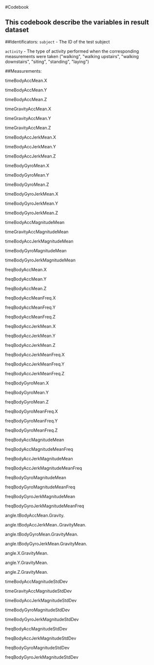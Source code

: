 #Codebook
## This codebook describe the variables in result dataset

##Identificators:
`subject` - The ID of the test subject

`activity` - The type of activity performed when the corresponding measurements were taken ("walking", "walking upstairs", "walking downstairs", "siting", "standing", "laying")

##Measurements:

timeBodyAccMean.X

timeBodyAccMean.Y

timeBodyAccMean.Z

timeGravityAccMean.X

timeGravityAccMean.Y

timeGravityAccMean.Z

timeBodyAccJerkMean.X

timeBodyAccJerkMean.Y

timeBodyAccJerkMean.Z

timeBodyGyroMean.X

timeBodyGyroMean.Y

timeBodyGyroMean.Z

timeBodyGyroJerkMean.X

timeBodyGyroJerkMean.Y

timeBodyGyroJerkMean.Z

timeBodyAccMagnitudeMean

timeGravityAccMagnitudeMean

timeBodyAccJerkMagnitudeMean

timeBodyGyroMagnitudeMean

timeBodyGyroJerkMagnitudeMean

freqBodyAccMean.X

freqBodyAccMean.Y

freqBodyAccMean.Z

freqBodyAccMeanFreq.X

freqBodyAccMeanFreq.Y

freqBodyAccMeanFreq.Z

freqBodyAccJerkMean.X

freqBodyAccJerkMean.Y

freqBodyAccJerkMean.Z

freqBodyAccJerkMeanFreq.X

freqBodyAccJerkMeanFreq.Y

freqBodyAccJerkMeanFreq.Z

freqBodyGyroMean.X

freqBodyGyroMean.Y

freqBodyGyroMean.Z

freqBodyGyroMeanFreq.X

freqBodyGyroMeanFreq.Y

freqBodyGyroMeanFreq.Z

freqBodyAccMagnitudeMean

freqBodyAccMagnitudeMeanFreq

freqBodyAccJerkMagnitudeMean

freqBodyAccJerkMagnitudeMeanFreq

freqBodyGyroMagnitudeMean

freqBodyGyroMagnitudeMeanFreq

freqBodyGyroJerkMagnitudeMean

freqBodyGyroJerkMagnitudeMeanFreq

angle.tBodyAccMean.Gravity.

angle.tBodyAccJerkMean..GravityMean.

angle.tBodyGyroMean.GravityMean.

angle.tBodyGyroJerkMean.GravityMean.

angle.X.GravityMean.

angle.Y.GravityMean.

angle.Z.GravityMean.

timeBodyAccMagnitudeStdDev

timeGravityAccMagnitudeStdDev

timeBodyAccJerkMagnitudeStdDev

timeBodyGyroMagnitudeStdDev

timeBodyGyroJerkMagnitudeStdDev

freqBodyAccMagnitudeStdDev

freqBodyAccJerkMagnitudeStdDev

freqBodyGyroMagnitudeStdDev

freqBodyGyroJerkMagnitudeStdDev
